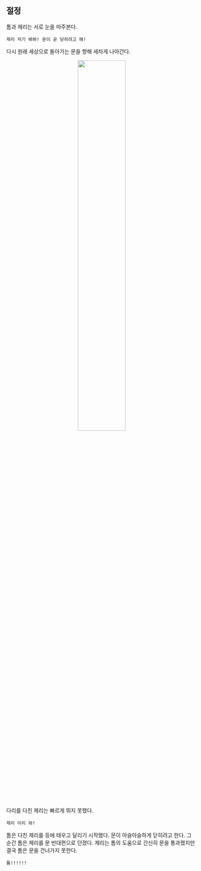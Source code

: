 ## 절정
톰과 제리는 서로 눈을 마주본다.
```
제리 저기 봐봐! 문이 곧 닫히려고 해!
```
다시 원래 세상으로 돌아가는 문을 향해 세차게 나아간다.

<!-- 다리를 다친 제리-->
<p align="center">
<img src="https://user-images.githubusercontent.com/74313494/99911817-32e2a780-2d3a-11eb-8b7f-7065d3fc284a.png" width="50%" height="50%">

다리를 다친 제리는 빠르게 뛰지 못했다.
```
제리 이리 와!
```
톰은 다친 제리를 등에 태우고 달리기 시작했다.
문이 아슬아슬하게 닫히려고 한다.
그 순간 톰은 제리를 문 반대편으로 던졌다. 제리는 톰의 도움으로 간신히 문을 통과했지만 결국 톰은 문을 건너가지 못한다.
```
톰!!!!!!
```
